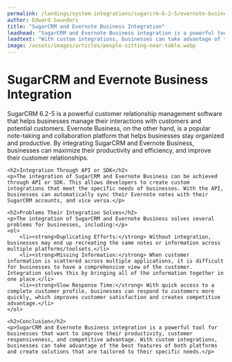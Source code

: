 ```yaml
---
permalink: /landings/system-integrations/sugarcrm-6-2-5/evernote-business
author: Edward Saunders
title: "SugarCRM and Evernote Business Integration"
leadhead: "SugarCRM and Evernote Business integration is a powerful tool for businesses that want to improve their productivity, customer responsiveness, and competitive advantage"
leadtext: "With custom integrations, businesses can take advantage of the best features of both platforms and create solutions that are tailored to their specific needs."
image: /assets/images/articles/people-sitting-near-table.webp
---
```

<div class="arttext">	<h1>SugarCRM and Evernote Business Integration</h1>
	<p>SugarCRM 6.2-5 is a powerful customer relationship management software that helps businesses manage their interactions with customers and potential customers. Evernote Business, on the other hand, is a popular note-taking and collaboration platform that helps businesses stay organized and productive. By integrating SugarCRM and Evernote Business, businesses can maximize their productivity and efficiency, and improve their customer relationships.</p>

	<h2>Integration Through API or SDK</h2>
	<p>The integration of SugarCRM and Evernote Business can be achieved through API or SDK. This allows developers to create custom integrations that meet the specific needs of businesses. With the API, businesses can automatically sync their Evernote notes with their SugarCRM accounts, and vice versa.</p>

	<h2>Problems Their Integration Solves</h2>
	<p>The integration of SugarCRM and Evernote Business solves several problems for businesses, including:</p>
	<ol>
		<li><strong>Duplicating Efforts:</strong> Without integration, businesses may end up recreating the same notes or information across multiple platforms/toolsets.</li>
		<li><strong>Missing Information:</strong> When customer information is scattered across multiple applications, it is difficult for businesses to have a comprehensive view of the customer. Integration solves this by bringing all of the information together in one place.</li>
		<li><strong>Slow Response Time:</strong> With quick access to a complete customer profile, businesses can respond to customers more quickly, which improves customer satisfaction and creates competitive advantage.</li>
	</ol>

	<h2>Conclusion</h2>
	<p>SugarCRM and Evernote Business integration is a powerful tool for businesses that want to improve their productivity, customer responsiveness, and competitive advantage. With custom integrations, businesses can take advantage of the best features of both platforms and create solutions that are tailored to their specific needs.</p>
</div>